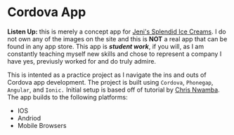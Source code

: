 # Cordova App

**Listen Up:** this is merely a concept app for [Jeni's Splendid Ice Creams](https://jenis.com/). I do not own any of the images on the site and this is **NOT** a real app that can be found in any app store. This app is ***student work***, if you will, as I am constantly teaching myself new skills and chose to represent a company I have yes, previusly worked for and do truly admire.

This is intented as a practice project as I navigate the ins and outs of Cordova app development. The project is built using `Cordova`, `Phonegap`, `Angular`, and `Ionic.` Initial setup is based off of tutorial by [Chris Nwamba](https://scotch.io/tutorials/create-your-first-mobile-app-with-angularjs-and-ionic). The app builds to the following platforms:
* IOS
* Andriod
* Mobile Browsers